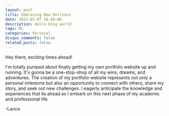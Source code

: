 ```yaml
---
layout: post
title: Embracing New Horizons
date: 2023-05-07 16:44:00
description: Hello blog world!
tags: ML
categories: Personal
disqus_comments: false
related_posts: false
---
```


Hey there, exciting times ahead!

I'm totally pumped about finally getting my own portfolio website up and running. It's gonna be a one-stop-shop of all my wins, dreams, and adventures. The creation of my portfolio website represents not only a personal milestone but also an opportunity to connect with others, share my story, and seek out new challenges. I eagerly anticipate the knowledge and experiences that lie ahead as I embark on this next phase of my academic and professional life.

-Lance